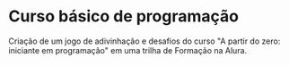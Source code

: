 # Curso básico de programação

Criação de um jogo de adivinhação e desafios do curso "A partir do zero: iniciante em programação" em uma trilha de Formação na Alura.

